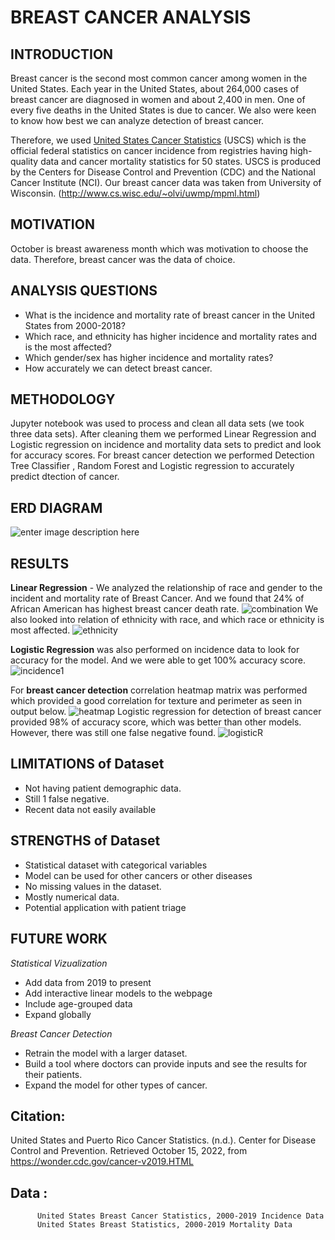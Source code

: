 # BREAST CANCER ANALYSIS



## INTRODUCTION
Breast cancer is the second most common cancer among women in the United States. Each year in the United States, about 264,000 cases of breast cancer are diagnosed in women and about 2,400 in men. One of every five deaths in the United States is due to cancer. We also were keen to know how best we can analyze detection of breast cancer.

Therefore, we used [United States Cancer Statistics](https://www.cdc.gov/cancer/uscs) (USCS) which is the official federal statistics on cancer incidence from registries having high-quality data and cancer mortality statistics for 50 states. USCS is produced by the Centers for Disease Control and Prevention (CDC) and the National Cancer Institute (NCI). Our breast cancer data was taken from University of Wisconsin. (http://www.cs.wisc.edu/~olvi/uwmp/mpml.html)

## MOTIVATION
October is breast awareness month which was motivation to choose the data. Therefore, breast cancer was the data of choice.

## ANALYSIS QUESTIONS
- What is the incidence and mortality rate of breast cancer in the United States from 2000-2018? 
- Which race, and ethnicity has higher incidence and mortality rates and is the most affected?
- Which gender/sex has higher incidence and mortality rates?
- How accurately we can detect breast cancer.

## METHODOLOGY
Jupyter notebook was used to process and clean all data sets (we took three data sets). After cleaning them we performed Linear Regression and Logistic regression on incidence and mortality data sets to predict and look for accuracy scores. For breast cancer detection we performed Detection Tree Classifier , Random Forest and Logistic regression to accurately predict dtection of cancer.

## ERD DIAGRAM
![enter image description here](https://github.com/Mishabatoon/Healthcare_Project/blob/main/ERD/BreastCancerERD.jpg?raw=true)

## RESULTS

**Linear Regression** - We analyzed the relationship of race and gender to the incident and mortality rate of Breast Cancer. And we found that 24% of African American has highest breast cancer death rate. 
![combination](resource/incidence%26death.png)
We also looked into relation of ethnicity with race, and which race or ethnicity is most affected.
![ethnicity](resource/ethnicity.png)

**Logistic Regression** was also performed on incidence data to look for accuracy for the model. And we were able to get 100% accuracy score.
![incidence1](resource/incidence1.png)

For **breast cancer detection** correlation heatmap matrix was performed which provided a good correlation for texture and perimeter as seen in output below.
![heatmap](resource/heatmap.png)
Logistic regression for detection of breast cancer provided 98% of accuracy score, which was better than other models. However, there was still one false negative found.
![logisticR](resource/logistic2.png)

## LIMITATIONS of Dataset
- Not having patient demographic data.
- Still 1 false negative. 
- Recent data not easily available

## STRENGTHS of Dataset
- Statistical dataset with categorical variables
- Model can be used for other cancers or other diseases
- No missing values in the dataset.
- Mostly numerical data.
- Potential application with patient triage

## FUTURE WORK

*Statistical Vizualization*
- Add data from 2019 to present
- Add interactive linear models to the webpage
- Include age-grouped data
- Expand globally

*Breast Cancer Detection*
- Retrain the model with a larger dataset. 
- Build a tool where doctors can provide inputs and see the results for their patients.
- Expand the model for other types of cancer.

## Citation: 
United States and Puerto Rico Cancer Statistics. (n.d.). Center for Disease Control and Prevention. Retrieved October 15, 2022, from https://wonder.cdc.gov/cancer-v2019.HTML
## Data : 
          United States Breast Cancer Statistics, 2000-2019 Incidence Data
          United States Breast Statistics, 2000-2019 Mortality Data
